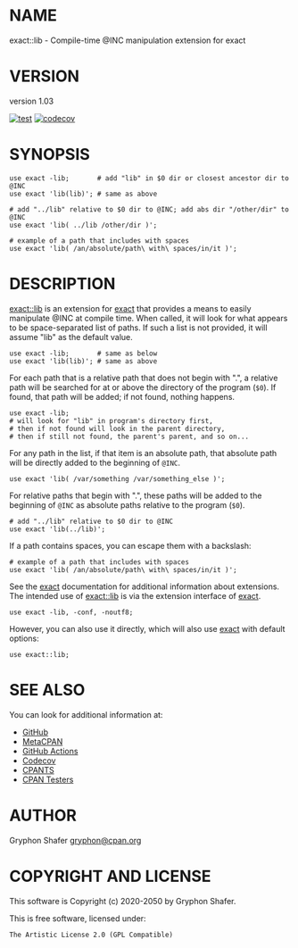 # NAME

exact::lib - Compile-time @INC manipulation extension for exact

# VERSION

version 1.03

[![test](https://github.com/gryphonshafer/exact-lib/workflows/test/badge.svg)](https://github.com/gryphonshafer/exact-lib/actions?query=workflow%3Atest)
[![codecov](https://codecov.io/gh/gryphonshafer/exact-lib/graph/badge.svg)](https://codecov.io/gh/gryphonshafer/exact-lib)

# SYNOPSIS

    use exact -lib;       # add "lib" in $0 dir or closest ancestor dir to @INC
    use exact 'lib(lib)'; # same as above

    # add "../lib" relative to $0 dir to @INC; add abs dir "/other/dir" to @INC
    use exact 'lib( ../lib /other/dir )';

    # example of a path that includes with spaces
    use exact 'lib( /an/absolute/path\ with\ spaces/in/it )';

# DESCRIPTION

[exact::lib](https://metacpan.org/pod/exact%3A%3Alib) is an extension for [exact](https://metacpan.org/pod/exact) that provides a means to easily
manipulate @INC at compile time. When called, it will look for what appears to
be space-separated list of paths. If such a list is not provided, it will assume
"lib" as the default value.

    use exact -lib;       # same as below
    use exact 'lib(lib)'; # same as above

For each path that is a relative path that does not begin with ".", a relative
path will be searched for at or above the directory of the program (`$0`). If
found, that path will be added; if not found, nothing happens.

    use exact -lib;
    # will look for "lib" in program's directory first,
    # then if not found will look in the parent directory,
    # then if still not found, the parent's parent, and so on...

For any path in the list, if that item is an absolute path, that absolute path
will be directly added to the beginning of `@INC`.

    use exact 'lib( /var/something /var/something_else )';

For relative paths that begin with ".", these paths will be added to the
beginning of `@INC` as absolute paths relative to the program (`$0`).

    # add "../lib" relative to $0 dir to @INC
    use exact 'lib(../lib)';

If a path contains spaces, you can escape them with a backslash:

    # example of a path that includes with spaces
    use exact 'lib( /an/absolute/path\ with\ spaces/in/it )';

See the [exact](https://metacpan.org/pod/exact) documentation for additional information about
extensions. The intended use of [exact::lib](https://metacpan.org/pod/exact%3A%3Alib) is via the extension interface
of [exact](https://metacpan.org/pod/exact).

    use exact -lib, -conf, -noutf8;

However, you can also use it directly, which will also use [exact](https://metacpan.org/pod/exact) with
default options:

    use exact::lib;

# SEE ALSO

You can look for additional information at:

- [GitHub](https://github.com/gryphonshafer/exact-lib)
- [MetaCPAN](https://metacpan.org/pod/exact::lib)
- [GitHub Actions](https://github.com/gryphonshafer/exact-lib/actions)
- [Codecov](https://codecov.io/gh/gryphonshafer/exact-lib)
- [CPANTS](http://cpants.cpanauthors.org/dist/exact-lib)
- [CPAN Testers](http://www.cpantesters.org/distro/D/exact-lib.html)

# AUTHOR

Gryphon Shafer <gryphon@cpan.org>

# COPYRIGHT AND LICENSE

This software is Copyright (c) 2020-2050 by Gryphon Shafer.

This is free software, licensed under:

    The Artistic License 2.0 (GPL Compatible)
